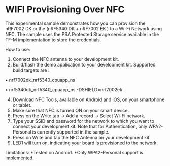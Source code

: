 # WIFI Provisioning Over NFC
This experimental sample demonstrates how you can provision the nRF7002 DK or the (nRF5340 DK + nRF7002 EK ) to a Wi-Fi Network using NFC.
The sample uses the PSA Protected Storage service available in the TF-M implementation to store the credentials. 

How to use:

1.	Connect the NFC antenna to your development kit. 
2.	Build/flash the demo application to your development kit.
Supported build targets are :

•	nrf7002dk_nrf5340_cpuapp_ns 

•	nrf5340dk_nrf5340_cpuapp_ns -DSHIELD=nrf7002ek 

4.	Download NFC Tools, available on [Android](https://play.google.com/store/apps/details?id=com.wakdev.wdnfc&hl=en&gl=US) and [iOS](https://apps.apple.com/us/app/nfc-tools/id1252962749), on your smartphone or tablet.
5.	Make sure that NFC is turned ON on your smart device.
6.	Press on the Write tab -> Add a record -> Select Wi-Fi network.
7.	Type your SSID and password for the network to which you want to connect your development kit. Note that for Authentication, only WPA2-Personal is currently supported in the sample.
8.	Press on Write and tap the NFC Antenna on your development kit.
9.	LED1 will turn on, indicating your board is provisioned to the network. 

Limitations:
*Tested on Android.
*Only WPA2-Personal support is implemented.
